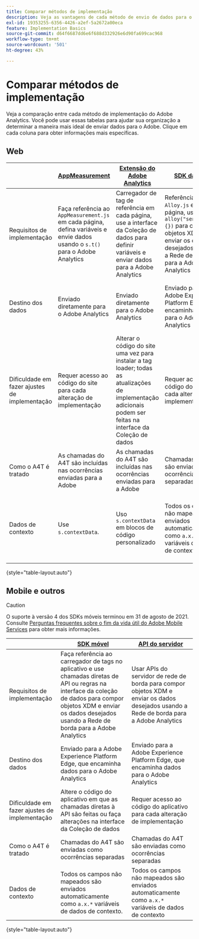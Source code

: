 ```yaml
---
title: Comparar métodos de implementação
description: Veja as vantagens de cada método de envio de dados para o Adobe Analytics.
exl-id: 19353255-6356-4426-a2ef-5a2672a00eca
feature: Implementation Basics
source-git-commit: d64f6687dd6e6f688d332926e6d90fa699cac968
workflow-type: tm+mt
source-wordcount: '501'
ht-degree: 43%

---
```


# Comparar métodos de implementação

Veja a comparação entre cada método de implementação do Adobe Analytics. Você pode usar essas tabelas para ajudar sua organização a determinar a maneira mais ideal de enviar dados para o Adobe. Clique em cada coluna para obter informações mais específicas.

## Web

| | [AppMeasurement](/help/implement/js/overview.md) | [Extensão do Adobe Analytics](/help/implement/launch/overview.md) | [SDK da Web](/help/implement/aep-edge/web-sdk/overview.md#web-sdk) | [Extensão do SDK da Web](/help/implement/aep-edge/web-sdk/overview.md#web-sdk-extension) |
| --- | --- | --- | --- | --- |
| Requisitos de implementação | Faça referência ao `AppMeasurement.js` em cada página, defina variáveis e envie dados usando o `s.t()` para o Adobe Analytics | Carregador de tag de referência em cada página, use a interface da Coleção de dados para definir variáveis e enviar dados para a Adobe Analytics | Referência `Alloy.js` em cada página, use `alloy("sendEvent",{})` para compor objetos XDM e enviar os dados desejados usando a Rede de borda para a Adobe Analytics | Carregador de tag de referência em cada página, use a interface da Coleção de dados para compor objetos XDM e enviar os dados desejados usando a Rede de borda para a Adobe Analytics |
| Destino dos dados | Enviado diretamente para o Adobe Analytics | Enviado diretamente para o Adobe Analytics | Enviado para a Adobe Experience Platform Edge, que encaminha dados para o Adobe Analytics | Enviado para a Adobe Experience Platform Edge, que encaminha dados para o Adobe Analytics |
| Dificuldade em fazer ajustes de implementação | Requer acesso ao código do site para cada alteração de implementação | Alterar o código do site uma vez para instalar a tag loader; todas as atualizações de implementação adicionais podem ser feitas na interface da Coleção de dados | Requer acesso ao código do site para cada alteração de implementação | Alterar o código do site uma vez para instalar a tag loader; todas as atualizações de implementação adicionais podem ser feitas na interface da Coleção de dados |
| Como o A4T é tratado | As chamadas do A4T são incluídas nas ocorrências enviadas para a Adobe | As chamadas do A4T são incluídas nas ocorrências enviadas para a Adobe | Chamadas do A4T são enviadas como ocorrências separadas | Chamadas do A4T são enviadas como ocorrências separadas |
| Dados de contexto | Use `s.contextData`. | Uso `s.contextData` em blocos de código personalizado | Todos os campos não mapeados são enviados automaticamente como `a.x.*` variáveis de dados de contexto. | Todos os campos não mapeados são enviados automaticamente como `a.x.*` variáveis de dados de contexto. |

{style="table-layout:auto"}

## Mobile e outros

>[!CAUTION]
>
>O suporte à versão 4 dos SDKs móveis terminou em 31 de agosto de 2021. Consulte [Perguntas frequentes sobre o fim da vida útil do Adobe Mobile Services](https://experienceleague.adobe.com/docs/discontinued/using/mobile-services.html) para obter mais informações.


| | [SDK móvel](/help/implement/aep-edge/mobile-sdk/overview.md) | [API do servidor](/help/implement/aep-edge/server-api/overview.md) |
| --- | --- | --- |
| Requisitos de implementação | Faça referência ao carregador de tags no aplicativo e use chamadas diretas de API ou regras na interface da coleção de dados para compor objetos XDM e enviar os dados desejados usando a Rede de borda para a Adobe Analytics | Usar APIs do servidor de rede de borda para compor objetos XDM e enviar os dados desejados usando a Rede de borda para a Adobe Analytics |
| Destino dos dados | Enviado para a Adobe Experience Platform Edge, que encaminha dados para o Adobe Analytics | Enviado para a Adobe Experience Platform Edge, que encaminha dados para o Adobe Analytics |
| Dificuldade em fazer ajustes de implementação | Altere o código do aplicativo em que as chamadas diretas à API são feitas ou faça alterações na interface da Coleção de dados | Requer acesso ao código do aplicativo para cada alteração de implementação |
| Como o A4T é tratado | Chamadas do A4T são enviadas como ocorrências separadas | Chamadas do A4T são enviadas como ocorrências separadas |
| Dados de contexto | Todos os campos não mapeados são enviados automaticamente como `a.x.*` variáveis de dados de contexto. | Todos os campos não mapeados são enviados automaticamente como `a.x.*` variáveis de dados de contexto |

{style="table-layout:auto"}
